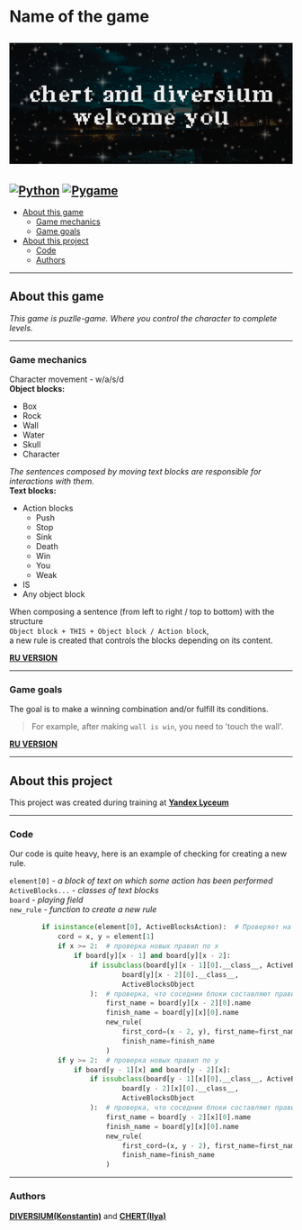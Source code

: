 # **Name of the game**
![Poster](https://github.com/DIVERSIUMx/pygame-project/blob/main/chert%20and%20diversium%20(3).png)
----
[![Python](https://img.shields.io/badge/Python-3.11-gold?style=for-the-badge&logo=python&logoColor=white)](https://www.python.org/)
[![Pygame](https://img.shields.io/badge/pygame-2.6.1-gold?style=for-the-badge&logo=pygame&logoColor=white)](https://pypi.org/project/pygame/)
-----
+ [About this game](#about-this-game)
  + [Game mechanics](#game-mechanics)
  + [Game goals](#game-goals)
+ [About this project](#about-this-project)
  + [Code](#code)
  + [Authors](#authors)
-----
## **About this game**
*This game is puzlle-game. Where you control the character to complete levels.*

-------

### **Game mechanics**
Character movement - w/a/s/d  
**Object blocks:**
  + Box
  + Rock
  + Wall
  + Water
  + Skull
  + Character

*The sentences composed by moving text blocks are responsible for interactions with them.*  
**Text blocks:**
  + Action blocks
      + Push
      + Stop
      + Sink
      + Death
      + Win
      + You
      + Weak
  + IS
  + Any object block
  

When composing a sentence (from left to right / top to bottom) with the structure   
`Object block + THIS + Object block / Action block`,  
a new rule is created that controls the blocks depending on its content.  


[**RU VERSION**](## "Перемещение персонжа - w/a/s/d
Блоки объектов:
	+ Коробка
	+ Камень
	+ Стена
	+ Вода
	+ Череп
	+ Персонаж
За взаимодествия с ними отвечают составленные прдложения, путем перемещения блоков текста.
Блоки текста:
	+ ЭТО
	+ Любой блок объетка 
	+ Блоки действий
	  - Толкать
	  - Стоп
	  - Потопить
	  - Смерть
	  - Победа
	  - Ты
	  - Хлипкий
При составлении предложения (Слвево на право / сверху вниз) структурой 'Блок объектов + ЭТО + Блок объектов / Блок действий', сотсавляется новое правило, управляющее блоками в зависимости от его наполнения.")

 -----
### Game goals  
The goal is to make a winning combination and/or fulfill its conditions. 
> For example, after making `wall is win`, you need to 'touch the wall'. 

[**RU VERSION**](## "Цель - составить победную комбинацию и(или) выполнить ее условия. К примеру после составления `wall is win` требуется 'прикоснутся к стене'.")

-----

## About this project
This project was created during training at [**Yandex Lyceum**](https://lyceum.yandex.ru/)

------
### Code
Our code is quite heavy, here is an example of checking for creating a new rule.
   
`element[0]` - *a block of text on which some action has been performed*   
`ActiveBlocks...` - *classes of text blocks*  
`board` - *playing field*   
`new_rule` - *function to create a new rule*     
``` python
        if isinstance(element[0], ActiveBlocksAction):  # Проверяет на то, что блок текста являтся дейсвтием
            cord = x, y = element[1]
            if x >= 2:  # проверка новых правил по x
                if board[y][x - 1] and board[y][x - 2]:
                    if issubclass(board[y][x - 1][0].__class__, ActiveBlocksIS) and issubclass(
                            board[y][x - 2][0].__class__,
                            ActiveBlocksObject
                    ):  # проверка, что соседнии блоки составляют правило
                        first_name = board[y][x - 2][0].name
                        finish_name = board[y][x][0].name
                        new_rule(
                            first_cord=(x - 2, y), first_name=first_name, is_cord=(x - 1, y), finish_cord=cord,
                            finish_name=finish_name
                        )
            if y >= 2:  # проверка новых правил по y
                if board[y - 1][x] and board[y - 2][x]:
                    if issubclass(board[y - 1][x][0].__class__, ActiveBlocksIS) and issubclass(
                            board[y - 2][x][0].__class__,
                            ActiveBlocksObject
                    ):  # проверка, что соседнии блоки составляют правило
                        first_name = board[y - 2][x][0].name
                        finish_name = board[y][x][0].name
                        new_rule(
                            first_cord=(x, y - 2), first_name=first_name, is_cord=(x, y - 1), finish_cord=cord,
                            finish_name=finish_name
                        )
```
------
### Authors   
[**DIVERSIUM(Konstantin)**](https://github.com/DIVERSIUMx) and [**CHERT(Ilya)**](https://github.com/CHERTvsINTERNET)
